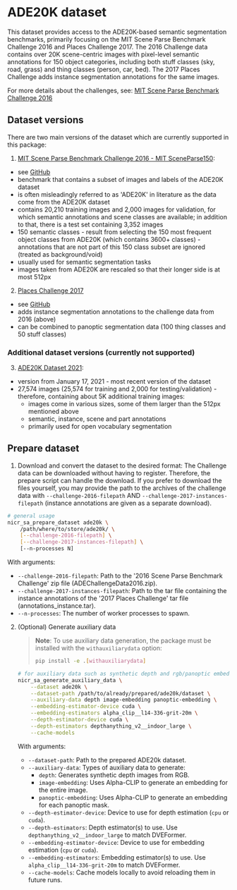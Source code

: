 # ADE20K dataset
This dataset provides access to the ADE20K-based semantic segmentation benchmarks, primarily focusing on the MIT Scene Parse Benchmark Challenge 2016 and Places Challenge 2017.
The 2016 Challenge data contains over 20K scene-centric images with pixel-level semantic annotations for 150 object categories, including both stuff classes (sky, road, grass) and thing classes (person, car, bed).
The 2017 Places Challenge adds instance segmentation annotations for the same images.

For more details about the challenges, see: [MIT Scene Parse Benchmark Challenge 2016](http://sceneparsing.csail.mit.edu/)

## Dataset versions
There are two main versions of the dataset which are currently supported in this package:

1. [MIT Scene Parse Benchmark Challenge 2016 - MIT SceneParse150](http://sceneparsing.csail.mit.edu/):
- see [GitHub](https://github.com/CSAILVision/sceneparsing)
- benchmark that contains a subset of images and labels of the ADE20K dataset
- is often misleadingly referred to as 'ADE20K' in literature as the data come from the ADE20K dataset
- contains 20,210 training images and 2,000 images for validation, for which semantic annotations and scene classes are available; in addition to that, there is a test set containing 3,352 images
- 150 semantic classes - result from selecting the 150 most frequent object classes from ADE20K (which contains 3600+ classes) - annotations that are not part of this 150 class subset are ignored (treated as background/void)
- usually used for semantic segmentation tasks
- images taken from ADE20K are rescaled so that their longer side is at most 512px

2. [Places Challenge 2017](http://placeschallenge.csail.mit.edu/)
- see [GitHub](https://github.com/CSAILVision/placeschallenge)
- adds instance segmentation annotations to the challenge data from 2016 (above)
- can be combined to panoptic segmentation data (100 thing classes and 50 stuff classes)

### Additional dataset versions (currently not supported)
3. [ADE20K Dataset 2021](https://groups.csail.mit.edu/vision/datasets/ADE20K/):
- version from January 17, 2021 - most recent version of the dataset
- 27,574 images (25,574 for training and 2,000 for testing/validation) - therefore, containing about 5K additional training images:
  - images come in various sizes, some of them larger than the 512px mentioned above
  - semantic, instance, scene and part annotations
  - primarily used for open vocabulary segmentation

## Prepare dataset

1. Download and convert the dataset to the desired format:
  The Challenge data can be downloaded without having to register.
  Therefore, the prepare script can handle the download.
  If you prefer to download the files yourself, you may provide the path to the archives of the challenge data with `--challenge-2016-filepath` AND `--challenge-2017-instances-filepath` (instance annotations are given as a separate download).

  ```bash
  # general usage
  nicr_sa_prepare_dataset ade20k \
      /path/where/to/store/ade20k/ \
      [--challenge-2016-filepath] \
      [--challenge-2017-instances-filepath] \
      [--n-processes N]
  ```

  With arguments:
  - `--challenge-2016-filepath`:
    Path to the '2016 Scene Parse Benchmark Challenge' zip file (ADEChallengeData2016.zip).
  - `--challenge-2017-instances-filepath`:
    Path to the tar file containing the instance annotations of the '2017 Places Challenge' tar file (annotations_instance.tar).
  - `--n-processes`:
      The number of worker processes to spawn.

2. (Optional) Generate auxiliary data
    > **Note**: To use auxiliary data generation, the package must be installed with the `withauxiliarydata` option:
    > ```bash
    > pip install -e .[withauxiliarydata]
    > ```

    ```bash
    # for auxiliary data such as synthetic depth and rgb/panoptic embeddings
    nicr_sa_generate_auxiliary_data \
        --dataset ade20k \
        --dataset-path /path/to/already/prepared/ade20k/dataset \
        --auxiliary-data depth image-embedding panoptic-embedding \
        --embedding-estimator-device cuda \
        --embedding-estimators alpha_clip__l14-336-grit-20m \
        --depth-estimator-device cuda \
        --depth-estimators depthanything_v2__indoor_large \
        --cache-models
    ```
    With arguments:
    - `--dataset-path`:
      Path to the prepared ADE20k dataset.
    - `--auxiliary-data`:
      Types of auxiliary data to generate:
        - `depth`: Generates synthetic depth images from RGB.
        - `image-embedding`: Uses Alpha-CLIP to generate an embedding for the entire image.
        - `panoptic-embedding`: Uses Alpha-CLIP to generate an embedding for each panoptic mask.
    - `--depth-estimator-device`:
      Device to use for depth estimation (`cpu` or `cuda`).
    - `--depth-estimators`:
      Depth estimator(s) to use. Use `depthanything_v2__indoor_large` to match DVEFormer.
    - `--embedding-estimator-device`:
      Device to use for embedding estimation (`cpu` or `cuda`).
    - `--embedding-estimators`:
      Embedding estimator(s) to use. Use `alpha_clip__l14-336-grit-20m` to match DVEFormer.
    - `--cache-models`:
      Cache models locally to avoid reloading them in future runs.
